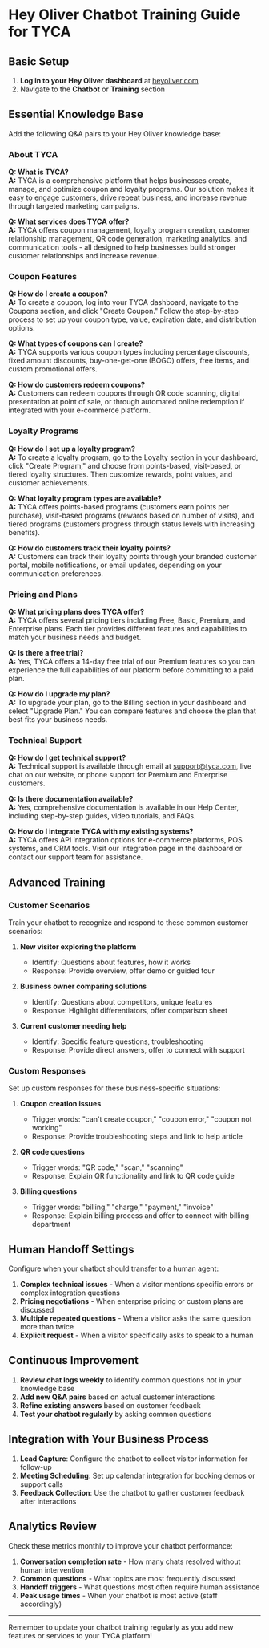 # Hey Oliver Chatbot Training Guide for TYCA

## Basic Setup

1. **Log in to your Hey Oliver dashboard** at [heyoliver.com](https://www.heyoliver.com/)
2. Navigate to the **Chatbot** or **Training** section

## Essential Knowledge Base

Add the following Q&A pairs to your Hey Oliver knowledge base:

### About TYCA

**Q: What is TYCA?**  
**A:** TYCA is a comprehensive platform that helps businesses create, manage, and optimize coupon and loyalty programs. Our solution makes it easy to engage customers, drive repeat business, and increase revenue through targeted marketing campaigns.

**Q: What services does TYCA offer?**  
**A:** TYCA offers coupon management, loyalty program creation, customer relationship management, QR code generation, marketing analytics, and communication tools - all designed to help businesses build stronger customer relationships and increase revenue.

### Coupon Features

**Q: How do I create a coupon?**  
**A:** To create a coupon, log into your TYCA dashboard, navigate to the Coupons section, and click "Create Coupon." Follow the step-by-step process to set up your coupon type, value, expiration date, and distribution options.

**Q: What types of coupons can I create?**  
**A:** TYCA supports various coupon types including percentage discounts, fixed amount discounts, buy-one-get-one (BOGO) offers, free items, and custom promotional offers.

**Q: How do customers redeem coupons?**  
**A:** Customers can redeem coupons through QR code scanning, digital presentation at point of sale, or through automated online redemption if integrated with your e-commerce platform.

### Loyalty Programs

**Q: How do I set up a loyalty program?**  
**A:** To create a loyalty program, go to the Loyalty section in your dashboard, click "Create Program," and choose from points-based, visit-based, or tiered loyalty structures. Then customize rewards, point values, and customer achievements.

**Q: What loyalty program types are available?**  
**A:** TYCA offers points-based programs (customers earn points per purchase), visit-based programs (rewards based on number of visits), and tiered programs (customers progress through status levels with increasing benefits).

**Q: How do customers track their loyalty points?**  
**A:** Customers can track their loyalty points through your branded customer portal, mobile notifications, or email updates, depending on your communication preferences.

### Pricing and Plans

**Q: What pricing plans does TYCA offer?**  
**A:** TYCA offers several pricing tiers including Free, Basic, Premium, and Enterprise plans. Each tier provides different features and capabilities to match your business needs and budget.

**Q: Is there a free trial?**  
**A:** Yes, TYCA offers a 14-day free trial of our Premium features so you can experience the full capabilities of our platform before committing to a paid plan.

**Q: How do I upgrade my plan?**  
**A:** To upgrade your plan, go to the Billing section in your dashboard and select "Upgrade Plan." You can compare features and choose the plan that best fits your business needs.

### Technical Support

**Q: How do I get technical support?**  
**A:** Technical support is available through email at support@tyca.com, live chat on our website, or phone support for Premium and Enterprise customers.

**Q: Is there documentation available?**  
**A:** Yes, comprehensive documentation is available in our Help Center, including step-by-step guides, video tutorials, and FAQs.

**Q: How do I integrate TYCA with my existing systems?**  
**A:** TYCA offers API integration options for e-commerce platforms, POS systems, and CRM tools. Visit our Integration page in the dashboard or contact our support team for assistance.

## Advanced Training

### Customer Scenarios

Train your chatbot to recognize and respond to these common customer scenarios:

1. **New visitor exploring the platform**
   - Identify: Questions about features, how it works
   - Response: Provide overview, offer demo or guided tour

2. **Business owner comparing solutions**
   - Identify: Questions about competitors, unique features
   - Response: Highlight differentiators, offer comparison sheet

3. **Current customer needing help**
   - Identify: Specific feature questions, troubleshooting
   - Response: Provide direct answers, offer to connect with support

### Custom Responses

Set up custom responses for these business-specific situations:

1. **Coupon creation issues**
   - Trigger words: "can't create coupon," "coupon error," "coupon not working"
   - Response: Provide troubleshooting steps and link to help article

2. **QR code questions**
   - Trigger words: "QR code," "scan," "scanning"
   - Response: Explain QR functionality and link to QR code guide

3. **Billing questions**
   - Trigger words: "billing," "charge," "payment," "invoice"
   - Response: Explain billing process and offer to connect with billing department

## Human Handoff Settings

Configure when your chatbot should transfer to a human agent:

1. **Complex technical issues** - When a visitor mentions specific errors or complex integration questions
2. **Pricing negotiations** - When enterprise pricing or custom plans are discussed
3. **Multiple repeated questions** - When a visitor asks the same question more than twice
4. **Explicit request** - When a visitor specifically asks to speak to a human

## Continuous Improvement

1. **Review chat logs weekly** to identify common questions not in your knowledge base
2. **Add new Q&A pairs** based on actual customer interactions
3. **Refine existing answers** based on customer feedback
4. **Test your chatbot regularly** by asking common questions

## Integration with Your Business Process

1. **Lead Capture**: Configure the chatbot to collect visitor information for follow-up
2. **Meeting Scheduling**: Set up calendar integration for booking demos or support calls
3. **Feedback Collection**: Use the chatbot to gather customer feedback after interactions

## Analytics Review

Check these metrics monthly to improve your chatbot performance:

1. **Conversation completion rate** - How many chats resolved without human intervention
2. **Common questions** - What topics are most frequently discussed
3. **Handoff triggers** - What questions most often require human assistance
4. **Peak usage times** - When your chatbot is most active (staff accordingly)

---

Remember to update your chatbot training regularly as you add new features or services to your TYCA platform!